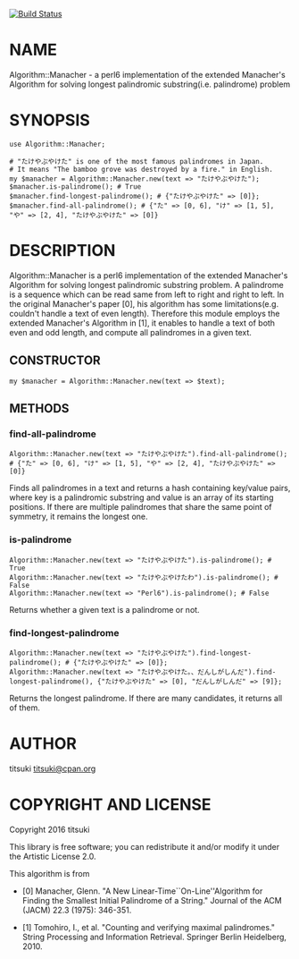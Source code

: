 [![Build Status](https://travis-ci.org/titsuki/p6-Algorithm-Manacher.svg?branch=master)](https://travis-ci.org/titsuki/p6-Algorithm-Manacher)

NAME
====

Algorithm::Manacher - a perl6 implementation of the extended Manacher's Algorithm for solving longest palindromic substring(i.e. palindrome) problem

SYNOPSIS
========

    use Algorithm::Manacher;

    # "たけやぶやけた" is one of the most famous palindromes in Japan.
    # It means "The bamboo grove was destroyed by a fire." in English.
    my $manacher = Algorithm::Manacher.new(text => "たけやぶやけた");
    $manacher.is-palindrome(); # True
    $manacher.find-longest-palindrome(); # {"たけやぶやけた" => [0]};
    $manacher.find-all-palindrome(); # {"た" => [0, 6], "け" => [1, 5], "や" => [2, 4], "たけやぶやけた" => [0]}

DESCRIPTION
===========

Algorithm::Manacher is a perl6 implementation of the extended Manacher's Algorithm for solving longest palindromic substring problem. A palindrome is a sequence which can be read same from left to right and right to left. In the original Manacher's paper [0], his algorithm has some limitations(e.g. couldn't handle a text of even length). Therefore this module employs the extended Manacher's Algorithm in [1], it enables to handle a text of both even and odd length, and compute all palindromes in a given text.

CONSTRUCTOR
-----------

    my $manacher = Algorithm::Manacher.new(text => $text);

METHODS
-------

### find-all-palindrome

    Algorithm::Manacher.new(text => "たけやぶやけた").find-all-palindrome(); # {"た" => [0, 6], "け" => [1, 5], "や" => [2, 4], "たけやぶやけた" => [0]}

Finds all palindromes in a text and returns a hash containing key/value pairs, where key is a palindromic substring and value is an array of its starting positions. If there are multiple palindromes that share the same point of symmetry, it remains the longest one.

### is-palindrome

    Algorithm::Manacher.new(text => "たけやぶやけた").is-palindrome(); # True
    Algorithm::Manacher.new(text => "たけやぶやけたわ").is-palindrome(); # False
    Algorithm::Manacher.new(text => "Perl6").is-palindrome(); # False

Returns whether a given text is a palindrome or not.

### find-longest-palindrome

    Algorithm::Manacher.new(text => "たけやぶやけた").find-longest-palindrome(); # {"たけやぶやけた" => [0]};
    Algorithm::Manacher.new(text => "たけやぶやけた。、だんしがしんだ").find-longest-palindrome(), {"たけやぶやけた" => [0], "だんしがしんだ" => [9]};

Returns the longest palindrome. If there are many candidates, it returns all of them.

AUTHOR
======

titsuki <titsuki@cpan.org>

COPYRIGHT AND LICENSE
=====================

Copyright 2016 titsuki

This library is free software; you can redistribute it and/or modify it under the Artistic License 2.0.

This algorithm is from

  * [0] Manacher, Glenn. "A New Linear-Time``On-Line''Algorithm for Finding the Smallest Initial Palindrome of a String." Journal of the ACM (JACM) 22.3 (1975): 346-351.

  * [1] Tomohiro, I., et al. "Counting and verifying maximal palindromes." String Processing and Information Retrieval. Springer Berlin Heidelberg, 2010.
